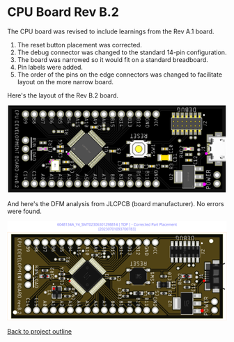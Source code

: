 # CPU Board Rev B.2
The CPU board was revised to include learnings from the Rev A.1 board.

1. The reset button placement was corrected.
2. The debug connector was changed to the standard 14-pin configuration.
3. The board was narrowed so it would fit on a standard breadboard.
4. Pin labels were added.
5. The order of the pins on the edge connectors was changed to facilitate layout on the more narrow board.

Here's the layout of the Rev B.2 board.

![Rev B.2 Layout](Images/CPU%20board%20revB.2.png)

And here's the DFM analysis from JLCPCB (board manufacturer). No errors were found.

![DFM analysis](Images/CPU%20board%20revB.2%20DFM%20Analysis.png)

[Back to project outline](../README.md)


